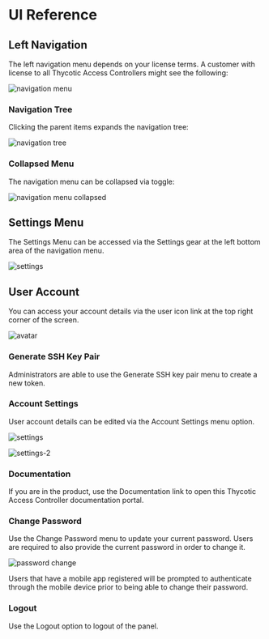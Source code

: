 [title]: # (User Interface)
[tags]: # (thycotic access control)
[priority]: # (1)
[display]: # (none)
# UI Reference

## Left Navigation

The left navigation menu depends on your license terms. A customer with license to all Thycotic Access Controllers might see the following:

![navigation menu](images/nav-on-load.png "Left Navigation menu example based on all product license")

### Navigation Tree

Clicking the parent items expands the navigation tree:

![navigation tree](images/nav-parent-selected.png "Expanding the parent items in the navigation tree")

### Collapsed Menu

The navigation menu can be collapsed via toggle:

![navigation menu collapsed](images/nav-collapse.png "Left Navigation menu example toggled to collapsed")

## Settings Menu

The Settings Menu can be accessed via the Settings gear at the left bottom area of the navigation menu.

![settings](images/nav-settings.png "Settings menu access via gear")

## User Account

You can access your account details via the user icon link at the top right corner of the screen.

![avatar](images/user.png "User avatar menu")

### Generate SSH Key Pair

Administrators are able to use the Generate SSH key pair menu to create a new token.

### Account Settings

User account details can be edited via the Account Settings menu option.

![settings](images/edit-user.png "Edit User Account Settings")

![settings-2](images/edit-user-2.png "Continued: Edit User Account Settings")

### Documentation

If you are in the product, use the Documentation link to open this Thycotic Access Controller documentation portal.

### Change Password

Use the Change Password menu to update your current password. Users are required to also provide the current password in order to change it.

![password change](images/change-pw.png "Change password dialog")

Users that have a mobile app registered will be prompted to authenticate through the mobile device prior to being able to change their password.

### Logout

Use the Logout option to logout of the panel.